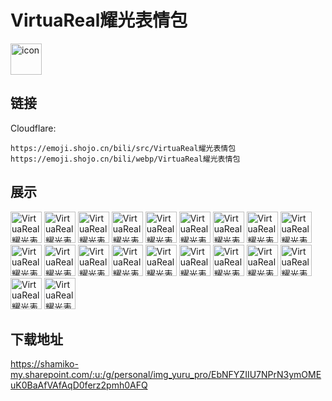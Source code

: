 # VirtuaReal耀光表情包
<img src="https://emoji.shojo.cn/bili/src/VirtuaReal耀光表情包/icon.png" width="50" height="50" alt="icon">

## 链接
Cloudflare:
```
https://emoji.shojo.cn/bili/src/VirtuaReal耀光表情包
https://emoji.shojo.cn/bili/webp/VirtuaReal耀光表情包
```
## 展示
<img src="https://emoji.shojo.cn/bili/src/VirtuaReal耀光表情包/VirtuaReal耀光表情包-别急 2.png" width="50" height="50" alt="VirtuaReal耀光表情包-别急 2">
<img src="https://emoji.shojo.cn/bili/src/VirtuaReal耀光表情包/VirtuaReal耀光表情包-急.png" width="50" height="50" alt="VirtuaReal耀光表情包-急">
<img src="https://emoji.shojo.cn/bili/src/VirtuaReal耀光表情包/VirtuaReal耀光表情包-寄.png" width="50" height="50" alt="VirtuaReal耀光表情包-寄">
<img src="https://emoji.shojo.cn/bili/src/VirtuaReal耀光表情包/VirtuaReal耀光表情包-pien.png" width="50" height="50" alt="VirtuaReal耀光表情包-pien">
<img src="https://emoji.shojo.cn/bili/src/VirtuaReal耀光表情包/VirtuaReal耀光表情包-晚安.png" width="50" height="50" alt="VirtuaReal耀光表情包-晚安">
<img src="https://emoji.shojo.cn/bili/src/VirtuaReal耀光表情包/VirtuaReal耀光表情包-震惊.png" width="50" height="50" alt="VirtuaReal耀光表情包-震惊">
<img src="https://emoji.shojo.cn/bili/src/VirtuaReal耀光表情包/VirtuaReal耀光表情包-好崩溃.png" width="50" height="50" alt="VirtuaReal耀光表情包-好崩溃">
<img src="https://emoji.shojo.cn/bili/src/VirtuaReal耀光表情包/VirtuaReal耀光表情包-泪目.png" width="50" height="50" alt="VirtuaReal耀光表情包-泪目">
<img src="https://emoji.shojo.cn/bili/src/VirtuaReal耀光表情包/VirtuaReal耀光表情包-社恐发作.png" width="50" height="50" alt="VirtuaReal耀光表情包-社恐发作">
<img src="https://emoji.shojo.cn/bili/src/VirtuaReal耀光表情包/VirtuaReal耀光表情包-别急.png" width="50" height="50" alt="VirtuaReal耀光表情包-别急">
<img src="https://emoji.shojo.cn/bili/src/VirtuaReal耀光表情包/VirtuaReal耀光表情包-好耶.png" width="50" height="50" alt="VirtuaReal耀光表情包-好耶">
<img src="https://emoji.shojo.cn/bili/src/VirtuaReal耀光表情包/VirtuaReal耀光表情包-求求你了.png" width="50" height="50" alt="VirtuaReal耀光表情包-求求你了">
<img src="https://emoji.shojo.cn/bili/src/VirtuaReal耀光表情包/VirtuaReal耀光表情包-坏笑.png" width="50" height="50" alt="VirtuaReal耀光表情包-坏笑">
<img src="https://emoji.shojo.cn/bili/src/VirtuaReal耀光表情包/VirtuaReal耀光表情包-可怜.png" width="50" height="50" alt="VirtuaReal耀光表情包-可怜">
<img src="https://emoji.shojo.cn/bili/src/VirtuaReal耀光表情包/VirtuaReal耀光表情包-笑里藏刀.png" width="50" height="50" alt="VirtuaReal耀光表情包-笑里藏刀">
<img src="https://emoji.shojo.cn/bili/src/VirtuaReal耀光表情包/VirtuaReal耀光表情包-抱住.png" width="50" height="50" alt="VirtuaReal耀光表情包-抱住">
<img src="https://emoji.shojo.cn/bili/src/VirtuaReal耀光表情包/VirtuaReal耀光表情包-给你一拳.png" width="50" height="50" alt="VirtuaReal耀光表情包-给你一拳">
<img src="https://emoji.shojo.cn/bili/src/VirtuaReal耀光表情包/VirtuaReal耀光表情包-帅.png" width="50" height="50" alt="VirtuaReal耀光表情包-帅">
<img src="https://emoji.shojo.cn/bili/src/VirtuaReal耀光表情包/VirtuaReal耀光表情包-打卡.png" width="50" height="50" alt="VirtuaReal耀光表情包-打卡">
<img src="https://emoji.shojo.cn/bili/src/VirtuaReal耀光表情包/VirtuaReal耀光表情包-背锅.png" width="50" height="50" alt="VirtuaReal耀光表情包-背锅">

## 下载地址

https://shamiko-my.sharepoint.com/:u:/g/personal/img_yuru_pro/EbNFYZIIU7NPrN3ymOMEuK0BaAfVAfAqD0ferz2pmh0AFQ